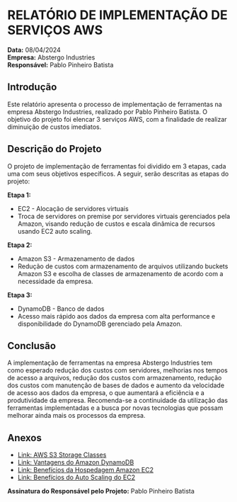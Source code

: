 # RELATÓRIO DE IMPLEMENTAÇÃO DE SERVIÇOS AWS

**Data:** 08/04/2024  
**Empresa:** Abstergo Industries  
**Responsável:** Pablo Pinheiro Batista  

## Introdução
Este relatório apresenta o processo de implementação de ferramentas na empresa Abstergo Industries, realizado por Pablo Pinheiro Batista. O objetivo do projeto foi elencar 3 serviços AWS, com a finalidade de realizar diminuição de custos imediatos.

## Descrição do Projeto
O projeto de implementação de ferramentas foi dividido em 3 etapas, cada uma com seus objetivos específicos. A seguir, serão descritas as etapas do projeto:

**Etapa 1:** 
- EC2 - Alocação de servidores virtuais
- Troca de servidores on premise por servidores virtuais gerenciados pela Amazon, visando redução de custos e escala dinâmica de recursos usando EC2 auto scaling.

**Etapa 2:** 
- Amazon S3 - Armazenamento de dados
- Redução de custos com armazenamento de arquivos utilizando buckets Amazon S3 e escolha de classes de armazenamento de acordo com a necessidade da empresa.

**Etapa 3:** 
- DynamoDB - Banco de dados
- Acesso mais rápido aos dados da empresa com alta performance e disponibilidade do DynamoDB gerenciado pela Amazon.

## Conclusão
A implementação de ferramentas na empresa Abstergo Industries tem como esperado redução dos custos com servidores, melhorias nos tempos de acesso a arquivos, redução dos custos com armazenamento, redução dos custos com manutenção de bases de dados e aumento da velocidade de acesso aos dados da empresa, o que aumentará a eficiência e a produtividade da empresa. Recomenda-se a continuidade da utilização das ferramentas implementadas e a busca por novas tecnologias que possam melhorar ainda mais os processos da empresa.

## Anexos
- [Link: AWS S3 Storage Classes](https://aws.amazon.com/pt/s3/storage-classes/)
- [Link: Vantagens do Amazon DynamoDB](https://aws.amazon.com/pt/dynamodb/features/#:~:text=Quais%20s%C3%A3o%20as%20vantagens%20do,e%20disponibilidade%20de%20at%C3%A9%2099%2C999%25.)
- [Link: Benefícios da Hospedagem Amazon EC2](https://setatelecom.com.br/beneficios-da-hospedagem-amazon-ec2/)
- [Link: Benefícios do Auto Scaling do EC2](https://docs.aws.amazon.com/pt_br/autoscaling/ec2/userguide/auto-scaling-benefits.html)

**Assinatura do Responsável pelo Projeto:**
Pablo Pinheiro Batista
